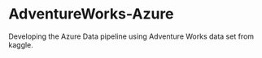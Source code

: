 # AdventureWorks-Azure

Developing the Azure Data pipeline using Adventure Works data set from kaggle.

